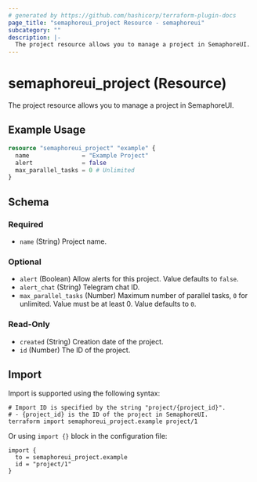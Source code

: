 ```yaml
---
# generated by https://github.com/hashicorp/terraform-plugin-docs
page_title: "semaphoreui_project Resource - semaphoreui"
subcategory: ""
description: |-
  The project resource allows you to manage a project in SemaphoreUI.
---
```


# semaphoreui_project (Resource)

The project resource allows you to manage a project in SemaphoreUI.

## Example Usage

```terraform
resource "semaphoreui_project" "example" {
  name               = "Example Project"
  alert              = false
  max_parallel_tasks = 0 # Unlimited
}
```

<!-- schema generated by tfplugindocs -->
## Schema

### Required

- `name` (String) Project name.

### Optional

- `alert` (Boolean) Allow alerts for this project. Value defaults to `false`.
- `alert_chat` (String) Telegram chat ID.
- `max_parallel_tasks` (Number) Maximum number of parallel tasks, `0` for unlimited. Value must be at least 0. Value defaults to `0`.

### Read-Only

- `created` (String) Creation date of the project.
- `id` (Number) The ID of the project.

## Import

Import is supported using the following syntax:

```shell
# Import ID is specified by the string "project/{project_id}".
# - {project_id} is the ID of the project in SemaphoreUI.
terraform import semaphoreui_project.example project/1
```
Or using `import {}` block in the configuration file:
```hcl
import {
  to = semaphoreui_project.example
  id = "project/1"
}
```
